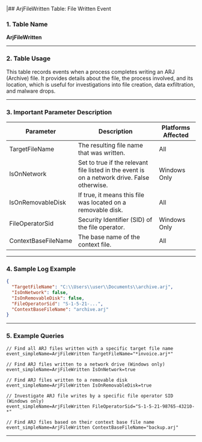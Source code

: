 |## ArjFileWritten Table: File Written Event

### 1. Table Name
**ArjFileWritten**

---

### 2. Table Usage
This table records events when a process completes writing an ARJ (Archive) file. It provides details about the file, the process involved, and its location, which is useful for investigations into file creation, data exfiltration, and malware drops.

---

### 3. Important Parameter Description

| Parameter | Description | Platforms Affected |
|---|---|---|
| TargetFileName | The resulting file name that was written. | All |
| IsOnNetwork | Set to true if the relevant file listed in the event is on a network drive. False otherwise. | Windows Only |
| IsOnRemovableDisk | If true, it means this file was located on a removable disk. | All |
| FileOperatorSid | Security Identifier (SID) of the file operator. | Windows Only |
| ContextBaseFileName | The base name of the context file. | All |

---

### 4. Sample Log Example

```json
{
  "TargetFileName": "C:\\Users\\user\\Documents\\archive.arj",
  "IsOnNetwork": false,
  "IsOnRemovableDisk": false,
  "FileOperatorSid": "S-1-5-21-...",
  "ContextBaseFileName": "archive.arj"
}
```
---

### 5. Example Queries
```xql
// Find all ARJ files written with a specific target file name
event_simpleName=ArjFileWritten TargetFileName="*invoice.arj*"

// Find ARJ files written to a network drive (Windows only)
event_simpleName=ArjFileWritten IsOnNetwork=true

// Find ARJ files written to a removable disk
event_simpleName=ArjFileWritten IsOnRemovableDisk=true

// Investigate ARJ file writes by a specific file operator SID (Windows only)
event_simpleName=ArjFileWritten FileOperatorSid="S-1-5-21-98765-43210-*"

// Find ARJ files based on their context base file name
event_simpleName=ArjFileWritten ContextBaseFileName="backup.arj"
```

---